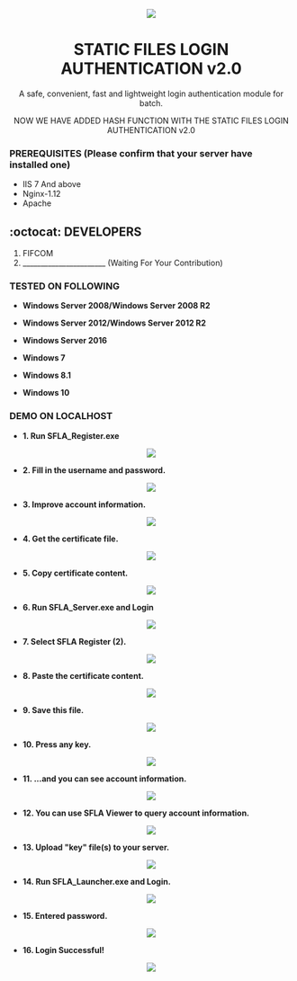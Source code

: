 <p align="center">
  <img src="https://raw.githubusercontent.com/FIFCOM/SFLA/master/img/logo.png">  
</p>

<h1 align="center">STATIC FILES LOGIN AUTHENTICATION v2.0</h1>
<p align="center">
      A safe, convenient, fast and lightweight login authentication module for batch.  
</p>

<p align="center">
 NOW WE HAVE ADDED HASH FUNCTION WITH THE STATIC FILES LOGIN AUTHENTICATION v2.0
 
 
</p>

### PREREQUISITES (Please confirm that your server have installed one)

* IIS 7 And above
* Nginx-1.12
* Apache

## :octocat: DEVELOPERS 
1. FIFCOM
2. _______________________ (Waiting For Your Contribution)

### TESTED ON FOLLOWING
* **Windows Server 2008/Windows Server 2008 R2**

* **Windows Server 2012/Windows Server 2012 R2**

* **Windows Server 2016**

* **Windows 7**

* **Windows 8.1**

* **Windows 10**

### DEMO ON LOCALHOST

* **1. Run SFLA_Register.exe**
<p align="center">
  <img src="https://raw.githubusercontent.com/FIFCOM/SFLA/master/img/d1.PNG">  
</p>

* **2. Fill in the username and password.**
<p align="center">
  <img src="https://raw.githubusercontent.com/FIFCOM/SFLA/master/img/d2.PNG">  
</p>

* **3. Improve account information.**
<p align="center">
  <img src="https://raw.githubusercontent.com/FIFCOM/SFLA/master/img/d3.PNG">  
</p>

* **4. Get the certificate file.**
<p align="center">
  <img src="https://raw.githubusercontent.com/FIFCOM/SFLA/master/img/d4.PNG">  
</p>

* **5. Copy certificate content.**
<p align="center">
  <img src="https://raw.githubusercontent.com/FIFCOM/SFLA/master/img/d5.PNG">  
</p>

* **6. Run SFLA_Server.exe and Login**
<p align="center">
  <img src="https://raw.githubusercontent.com/FIFCOM/SFLA/master/img/d6.PNG">  
</p>

* **7. Select SFLA Register (2).**
<p align="center">
  <img src="https://raw.githubusercontent.com/FIFCOM/SFLA/master/img/d7.PNG">  
</p>

* **8. Paste the certificate content.**
<p align="center">
  <img src="https://raw.githubusercontent.com/FIFCOM/SFLA/master/img/d8.PNG">  
</p>

* **9. Save this file.**
<p align="center">
  <img src="https://raw.githubusercontent.com/FIFCOM/SFLA/master/img/d9.PNG">  
</p>

* **10. Press any key.**
<p align="center">
  <img src="https://raw.githubusercontent.com/FIFCOM/SFLA/master/img/d10.PNG">  
</p>

* **11. ...and you can see account information.**
<p align="center">
  <img src="https://raw.githubusercontent.com/FIFCOM/SFLA/master/img/d11.PNG">  
</p>

* **12. You can use SFLA Viewer to query account information.**
<p align="center">
  <img src="https://raw.githubusercontent.com/FIFCOM/SFLA/master/img/d12.PNG">  
</p>

* **13. Upload "key" file(s) to your server.**
<p align="center">
  <img src="https://raw.githubusercontent.com/FIFCOM/SFLA/master/img/d13.PNG">  
</p>

* **14. Run SFLA_Launcher.exe and Login.**
<p align="center">
  <img src="https://raw.githubusercontent.com/FIFCOM/SFLA/master/img/d14.PNG">  
</p>

* **15. Entered password.**
<p align="center">
  <img src="https://raw.githubusercontent.com/FIFCOM/SFLA/master/img/d15.PNG">  
</p>

* **16. Login Successful!**
<p align="center">
  <img src="https://raw.githubusercontent.com/FIFCOM/SFLA/master/img/d16.PNG">  
</p>
